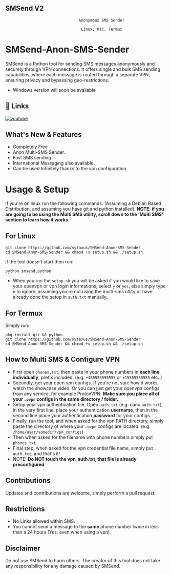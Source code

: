 ## SMSend V2
                                    Anonymous SMS Sender 

                                     Linux, Mac, Termux

# SMSend-Anon-SMS-Sender
SMSend is a Python tool for sending SMS messages anonymously and securely through VPN connections. It offers single and bulk SMS sending capabilities, where each message is routed through a separate VPN, ensuring privacy and bypassing geo-restrictions. 

- Windows version will soon be available


## 🔗 Links

[![youtube](https://img.shields.io/badge/Video_Link-1DA1F2?style=for-the-badge&logo=youtube&logoColor=white)](https://www.youtube.com/watch?v=sOBlUzFJJzM&t=78s)

## What's New & Features
- Completely Free
- Anon Multi-SMS Sender.
- Fast SMS sending.
- International Messaging also available.
- Can be used Infinitely thanks to the vpn configuration.


# Usage & Setup
If you're on linux run the following commands. (Assuming a Debian Based Distribution, and assuming you have git and python installed).
**NOTE**: **if you are going to be using the Multi SMS utility, scroll down to the 'Multi SMS' section to learn how it works.**
## For Linux
```
git clone https://github.com/sytaxus/SMSend-Anon-SMS-Sender
cd SMSend-Anon-SMS-Sender && chmod +x setup.sh && ./setup.sh
```
if the tool doesn't start then run:
```
python smsend.python
```
- When you run the `setup.sh` you will be asked if you would like to save your openvpn or vpn login informations, select `y` or `yes`, else simply type `n` to ignore, assuming you're not using the multi-sms utlity or have already done the setup in `auth.txt` manually.

## For Termux
Simply run:
```
pkg install git && python
git clone https://github.com/sytaxus/SMSend-Anon-SMS-Sender
cd SMSend-Anon-SMS-Sender && chmod +x setup.sh && ./setup.sh
```

## How to Multi SMS & Configure VPN
- First open `phones.txt`, then paste in your phone numbers in **each line individually**, prefix included. (e.g: `+485555555555` or `+15555555555` etc..)
- Secondly, get your open vpn configs. If you're not sure how it works, watch the showcase video. Or you can just get your openvpn configs from any service, for example ProtonVPN. **Make sure you place all of your `.ovpn` configs in the same directory / folder.**
- Setup your vpn authentication file. Open `auth.txt` (e.g: nano `auth.txt`), in the very first line, place your authentication **username**, then in the second line place your authentication **password** for your configs.
- Finally, run the tool, and when asked for the vpn PATH directory, simply paste the directory of where your `.ovpn` configs are located. (e.g: `/home/user/somedir/vpn_configs`)
- Then when asked for the filename with phone numbers simply put `phones.txt`
- Final step, when asked for the vpn credential file name, simply put `auth.txt`, and that's it!
- NOTE: **Do NOT touch the vpn_auth.txt, that file is already preconfigured**

## Contributions
Updates and contributions are welcome, simply perform a pull request.


## Restrictions
- No Links allowed within SMS.
- You cannot send a message to the **same** phone number twice in less than a 24 hours (Yes, even when using a vpn). 

## Disclaimer
Do not use SMSend to harm others. The creator of this tool does not take any responsibility for any damage caused by SMSend.
